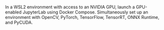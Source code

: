 In a WSL2 environment with access to an NVIDIA GPU, launch a GPU-enabled JupyterLab using Docker Compose.
Simultaneously set up an environment with OpenCV, PyTorch, TensorFlow, TensorRT, ONNX Runtime, and PyCUDA.
